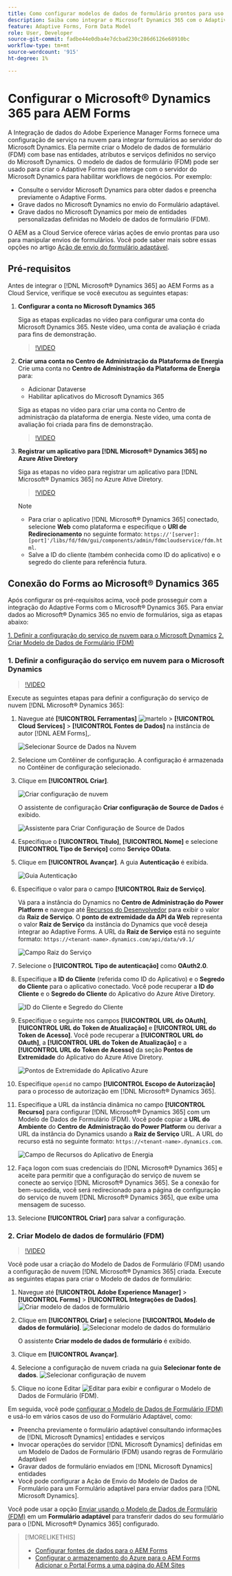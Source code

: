 ```yaml
---
title: Como configurar modelos de dados de formulário prontos para uso do Microsoft Dynamics 365 para o Adaptive Forms?
description: Saiba como integrar o Microsoft Dynamics 365 com o Adaptive Forms.
feature: Adaptive Forms, Form Data Model
role: User, Developer
source-git-commit: fadbe44e0dba4e7dcbad230c286d6126e68910bc
workflow-type: tm+mt
source-wordcount: '915'
ht-degree: 1%

---
```



# Configurar o Microsoft® Dynamics 365 para AEM Forms

A Integração de dados do Adobe Experience Manager Forms fornece uma configuração de serviço na nuvem para integrar formulários ao servidor do Microsoft Dynamics. Ela permite criar o Modelo de dados de formulário (FDM) com base nas entidades, atributos e serviços definidos no serviço do Microsoft Dynamics. O modelo de dados de formulário (FDM) pode ser usado para criar o Adaptive Forms que interage com o servidor do Microsoft Dynamics para habilitar workflows de negócios. Por exemplo:
* Consulte o servidor Microsoft Dynamics para obter dados e preencha previamente o Adaptive Forms.
* Grave dados no Microsoft Dynamics no envio do Formulário adaptável.
* Grave dados no Microsoft Dynamics por meio de entidades personalizadas definidas no Modelo de dados de formulário (FDM).

O AEM as a Cloud Service oferece várias ações de envio prontas para uso para manipular envios de formulários. Você pode saber mais sobre essas opções no artigo [Ação de envio do formulário adaptável](/help/forms/configure-submit-actions-core-components.md).

<!-- 
[[!DNL Experience Manager Forms] Data Integration](data-integration.md) provides [!DNL Microsoft&reg; Dynamics 365] Cloud Services to integrate Adaptive Forms with out of the box Form Data Model (FDM). The Adaptive Forms can then interact with [!DNL Microsoft&reg; Dynamics 365] servers to enable business workflows. For example:

* Write data into [!DNL Microsoft&reg; Dynamics 365] on Adaptive Form submission.
* Write data in [!DNL Microsoft&reg; Dynamics 365] through custom entities defined in Form Data Model (FDM) and conversely.
* Query [!DNL Microsoft&reg; Dynamics 365]server for data and prepopulate Adaptive Forms.
* Read data from [!DNL Microsoft&reg; Dynamics 365] server.

[!DNL Microsoft&reg; Dynamics 365] cloud services and Form Data Model (FDM) are available out of the box on the [!DNL AEM Forms] Server after you [set up a development project for Forms based on Experience Manager archetype](setup-local-development-environment.md#forms-cloud-service-local-development-environment).

>[!NOTE]
>
>Microsoft&reg; Dynamics 365 cloud services and Form Data Model (FDM) are available out of the box only if you set up an [!DNL Experience Manager Forms] as a [!DNL Cloud Service] project based on [AEM Archetype 30](https://github.com/adobe/aem-project-archetype/releases/tag/aem-project-archetype-30) or later.-->

## Pré-requisitos

Antes de integrar o [!DNL Microsoft® Dynamics 365] ao AEM Forms as a Cloud Service, verifique se você executou as seguintes etapas:


1. **Configurar a conta no Microsoft Dynamics 365**

   Siga as etapas explicadas no vídeo para configurar uma conta do Microsoft Dynamics 365. Neste vídeo, uma conta de avaliação é criada para fins de demonstração.

   >[!VIDEO](https://video.tv.adobe.com/v/3444389/)

1. **Criar uma conta no Centro de Administração da Plataforma de Energia**
Crie uma conta no **Centro de Administração da Plataforma de Energia** para:
   * Adicionar Dataverse
   * Habilitar aplicativos do Microsoft Dynamics 365

   Siga as etapas no vídeo para criar uma conta no Centro de administração da plataforma de energia. Neste vídeo, uma conta de avaliação foi criada para fins de demonstração.
   >[!VIDEO](https://video.tv.adobe.com/v/3444388)

1. **Registrar um aplicativo para [!DNL Microsoft® Dynamics 365] no Azure Ative Diretory**

   Siga as etapas no vídeo para registrar um aplicativo para [!DNL Microsoft® Dynamics 365] no Azure Ative Diretory.

   >[!VIDEO](https://video.tv.adobe.com/v/3444369/dynamics365integration-microsoftdynamics-apiaccess-azuread-appregistration)

   >[!NOTE]
   >
   > * Para criar o aplicativo [!DNL Microsoft® Dynamics 365] conectado, selecione **Web** como plataforma e especifique o **URI de Redirecionamento** no seguinte formato: `https://'[server]:[port]'/libs/fd/fdm/gui/components/admin/fdmcloudservice/fdm.html`.
   > * Salve a ID do cliente (também conhecida como ID do aplicativo) e o segredo do cliente para referência futura.

## Conexão do Forms ao Microsoft® Dynamics 365

Após configurar os pré-requisitos acima, você pode prosseguir com a integração do Adaptive Forms com o Microsoft® Dynamics 365. Para enviar dados ao Microsoft® Dynamics 365 no envio de formulários, siga as etapas abaixo:

[1. Definir a configuração do serviço de nuvem para o Microsoft Dynamics](#1-configure-cloud-service-configuration-for-microsoft-dynamics)
[2. Criar Modelo de Dados de Formulário (FDM)](#2-create-form-data-model-fdm)

### 1. Definir a configuração do serviço em nuvem para o Microsoft Dynamics

>[!VIDEO](https://video.tv.adobe.com/v/3444370/cloudconfiguration-dataintegration-adobeexperiencemanager-aemforms-microsoftdynamics)

Execute as seguintes etapas para definir a configuração do serviço de nuvem [!DNL Microsoft® Dynamics 365]:

1. Navegue até **[!UICONTROL Ferramentas]** ![martelo](assets/hammer.png) > **[!UICONTROL Cloud Services]** > **[!UICONTROL Fontes de Dados]** na instância de autor [!DNL AEM Forms],.

   ![Selecionar Source de Dados na Nuvem](/help/forms/assets/dynamics-data-source.png)
1. Selecione um Contêiner de configuração. A configuração é armazenada no Contêiner de configuração selecionado.
1. Clique em **[!UICONTROL Criar]**.

   ![Criar configuração de nuvem](/help/forms/assets/dynamics-select-configuration.png)

   O assistente de configuração **Criar configuração de Source de Dados** é exibido.

   ![Assistente para Criar Configuração de Source de Dados](/help/forms/assets/dynamics-create-data-configuration.png)

1. Especifique o **[!UICONTROL Título]**, **[!UICONTROL Nome]** e selecione **[!UICONTROL Tipo de Serviço]** como **Serviço OData**.
1. Clique em **[!UICONTROL Avançar]**. A guia **Autenticação** é exibida.

   ![Guia Autenticação](/help/forms/assets/dynamics-authentication-tab.png)

1. Especifique o valor para o campo **[!UICONTROL Raiz de Serviço]**.

   Vá para a instância do Dynamics no **Centro de Administração do Power Platform** e navegue até [Recursos do Desenvolvedor](https://docs.microsoft.com/en-us/powerapps/developer/data-platform/view-download-developer-resources) para exibir o valor da **Raiz de Serviço**. O **ponto de extremidade da API da Web** representa o valor **Raiz de Serviço** da instância do Dynamics que você deseja integrar ao Adaptive Forms. A URL da **Raiz de Serviço** está no seguinte formato: `https://<tenant-name>.dynamics.com/api/data/v9.1/`

   ![Campo Raiz do Serviço](/help/forms/assets/dynamics-service-root.png)

1. Selecione o **[!UICONTROL Tipo de autenticação]** como **OAuth2.0**.
1. Especifique a **ID do Cliente** (referida como ID do Aplicativo) e o **Segredo do Cliente** para o aplicativo conectado.
Você pode recuperar a **ID do Cliente** e o **Segredo do Cliente** do Aplicativo do Azure Ative Diretory.

   ![ID do Cliente e Segredo do Cliente](/help/forms/assets/dynamics-azure-app-resgistration.png)

1. Especifique o seguinte nos campos **[!UICONTROL URL do OAuth]**, **[!UICONTROL URL do Token de Atualização]** e **[!UICONTROL URL do Token de Acesso]**.
Você pode recuperar a **[!UICONTROL URL do OAuth]**, a **[!UICONTROL URL do Token de Atualização]** e a **[!UICONTROL URL do Token de Acesso]** da seção **Pontos de Extremidade** do Aplicativo do Azure Ative Diretory.

   ![Pontos de Extremidade do Aplicativo Azure](/help/forms/assets/dynamics-azure-app-endpoints.png)

1. Especifique `openid` no campo **[!UICONTROL Escopo de Autorização]** para o processo de autorização em [!DNL Microsoft® Dynamics 365].
1. Especifique a URL da instância dinâmica no campo **[!UICONTROL Recurso]** para configurar [!DNL Microsoft® Dynamics 365] com um Modelo de Dados de Formulário (FDM).
Você pode copiar a **URL do Ambiente** do **Centro de Administração do Power Platform** ou derivar a URL da instância do Dynamics usando a **Raiz de Serviço** URL. A URL do recurso está no seguinte formato: `https://<tenant-name>.dynamics.com`.

   ![Campo de Recursos do Aplicativo de Energia](/help/forms/assets/dynamics-resource-field.png)

1. Faça logon com suas credenciais do [!DNL Microsoft® Dynamics 365] e aceite para permitir que a configuração do serviço de nuvem se conecte ao serviço [!DNL Microsoft® Dynamics 365]. Se a conexão for bem-sucedida, você será redirecionado para a página de configuração do serviço de nuvem [!DNL Microsoft® Dynamics 365], que exibe uma mensagem de sucesso.
1. Selecione **[!UICONTROL Criar]** para salvar a configuração.

### 2. Criar Modelo de dados de formulário (FDM)

>[!VIDEO](https://video.tv.adobe.com/v/3444367/aemforms-adobeexperiencemanager-formdatamodel--dataintegration-digitalforms)

Você pode usar a criação do Modelo de Dados de Formulário (FDM) usando a configuração de nuvem [!DNL Microsoft® Dynamics 365] criada. Execute as seguintes etapas para criar o Modelo de dados de formulário:

1. Navegue até **[!UICONTROL Adobe Experience Manager]** > **[!UICONTROL Forms]** > **[!UICONTROL Integrações de Dados]**.
   ![Criar modelo de dados de formulário](/help/forms/assets/dynamics-create-fdm.png)

1. Clique em **[!UICONTROL Criar]** e selecione **[!UICONTROL Modelo de dados de formulário]**.
   ![Selecionar modelo de dados do formulário](/help/forms/assets/dynamics-select-fdm.png)

   O assistente **Criar modelo de dados de formulário** é exibido.
1. Clique em **[!UICONTROL Avançar]**.
1. Selecione a configuração de nuvem criada na guia **Selecionar fonte de dados**.
   ![Selecionar configuração de nuvem](/help/forms/assets/dynamics-select-cloud-config.png)

1. Clique no ícone Editar ![Editar](assets/edit.png) para exibir e configurar o Modelo de Dados de Formulário (FDM).

Em seguida, você pode [configurar o Modelo de Dados de Formulário (FDM)](/help/forms/work-with-form-data-model.md#configure-services) e usá-lo em vários casos de uso do Formulário Adaptável, como:

* Preencha previamente o formulário adaptável consultando informações de [!DNL Microsoft Dynamics] entidades e serviços
* Invocar operações do servidor [!DNL Microsoft Dynamics] definidas em um Modelo de Dados de Formulário (FDM) usando regras de Formulário Adaptável
* Gravar dados de formulário enviados em [!DNL Microsoft Dynamics] entidades
* Você pode configurar a Ação de Envio do Modelo de Dados de Formulário para um Formulário adaptável para enviar dados para [!DNL Microsoft Dynamics].

Você pode usar a opção [Enviar usando o Modelo de Dados de Formulário (FDM)](/help/forms/using-form-data-model.md) em um **Formulário adaptável** para transferir dados do seu formulário para o [!DNL Microsoft® Dynamics 365] configurado.


>[!MORELIKETHIS]
>
>* [Configurar fontes de dados para o AEM Forms](/help/forms/configure-data-sources.md)
>* [Configurar o armazenamento do Azure para o AEM Forms](/help/forms/configure-azure-storage.md)
>  [Adicionar o Portal Forms a uma página do AEM Sites](/help/forms/configure-forms-portal.md)
